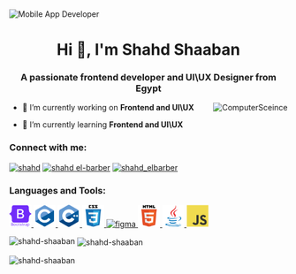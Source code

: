 <img align="center" alt="Mobile App Developer" src="https://camo.githubusercontent.com/132fddf9d58c7c8b2f814f0b445226d9ca8d63e88b9876697a653c3bf2b508ed/68747470733a2f2f70726f636573732e66696c65737461636b6170692e636f6d2f63616368653d6578706972793a6d61782f726573697a653d77696474683a313035302f6566625352313868543575524b756f307a6f4d41">
<h1 align="center">Hi 👋, I'm Shahd Shaaban</h1>
<h3 align="center">A passionate frontend developer and UI\UX Designer from Egypt</h3>
<img align="right" alt="ComputerSceince" wigth="400" src="https://camo.githubusercontent.com/140204239cd0dda1fd4200544361abdcb4c11a71d02d3d5322894e15a16c7338/68747470733a2f2f692e70696e696d672e636f6d2f6f726967696e616c732f33662f37652f34652f33663765346566663763393665396665346238623462316666336637626462352e676966">

- 🔭 I’m currently working on **Frontend and UI\UX**

- 🌱 I’m currently learning **Frontend and UI\UX**

<h3 align="left">Connect with me:</h3>
<p align="left">
<a href="https://linkedin.com/in/shahd" target="blank"><img align="center" src="https://raw.githubusercontent.com/rahuldkjain/github-profile-readme-generator/master/src/images/icons/Social/linked-in-alt.svg" alt="shahd" height="30" width="40" /></a>
<a href="https://fb.com/shahd el-barber" target="blank"><img align="center" src="https://raw.githubusercontent.com/rahuldkjain/github-profile-readme-generator/master/src/images/icons/Social/facebook.svg" alt="shahd el-barber" height="30" width="40" /></a>
<a href="https://instagram.com/shahd_elbarber" target="blank"><img align="center" src="https://raw.githubusercontent.com/rahuldkjain/github-profile-readme-generator/master/src/images/icons/Social/instagram.svg" alt="shahd_elbarber" height="30" width="40" /></a>
</p>

<h3 align="left">Languages and Tools:</h3>
<p align="left"> <a href="https://getbootstrap.com" target="_blank" rel="noreferrer"> <img src="https://raw.githubusercontent.com/devicons/devicon/master/icons/bootstrap/bootstrap-plain-wordmark.svg" alt="bootstrap" width="40" height="40"/> </a> <a href="https://www.cprogramming.com/" target="_blank" rel="noreferrer"> <img src="https://raw.githubusercontent.com/devicons/devicon/master/icons/c/c-original.svg" alt="c" width="40" height="40"/> </a> <a href="https://www.w3schools.com/cpp/" target="_blank" rel="noreferrer"> <img src="https://raw.githubusercontent.com/devicons/devicon/master/icons/cplusplus/cplusplus-original.svg" alt="cplusplus" width="40" height="40"/> </a> <a href="https://www.w3schools.com/css/" target="_blank" rel="noreferrer"> <img src="https://raw.githubusercontent.com/devicons/devicon/master/icons/css3/css3-original-wordmark.svg" alt="css3" width="40" height="40"/> </a> <a href="https://www.figma.com/" target="_blank" rel="noreferrer"> <img src="https://www.vectorlogo.zone/logos/figma/figma-icon.svg" alt="figma" width="40" height="40"/> </a> <a href="https://www.w3.org/html/" target="_blank" rel="noreferrer"> <img src="https://raw.githubusercontent.com/devicons/devicon/master/icons/html5/html5-original-wordmark.svg" alt="html5" width="40" height="40"/> </a> <a href="https://www.java.com" target="_blank" rel="noreferrer"> <img src="https://raw.githubusercontent.com/devicons/devicon/master/icons/java/java-original.svg" alt="java" width="40" height="40"/> </a> <a href="https://developer.mozilla.org/en-US/docs/Web/JavaScript" target="_blank" rel="noreferrer"> <img src="https://raw.githubusercontent.com/devicons/devicon/master/icons/javascript/javascript-original.svg" alt="javascript" width="40" height="40"/> </a> </p>

<p><img align="left" src="https://github-readme-stats.vercel.app/api/top-langs?username=shahd-shaaban&show_icons=true&locale=en&layout=compact" alt="shahd-shaaban" /></p>

<p>&nbsp;<img align="center" src="https://github-readme-stats.vercel.app/api?username=shahd-shaaban&show_icons=true&locale=en" alt="shahd-shaaban" /></p>

<p><img align="center" src="https://github-readme-streak-stats.herokuapp.com/?user=shahd-shaaban&" alt="shahd-shaaban" /></p>
